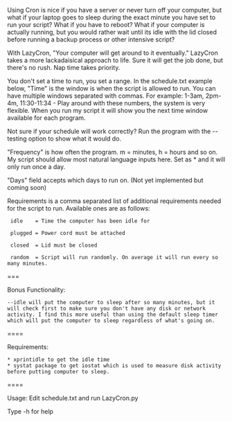 Using Cron is nice if you have a server or never turn off your computer, but what if your laptop goes to sleep during the exact minute you have set to run your script? What if you have to reboot? What if your computer is actually running, but you would rather wait until its idle with the lid closed before running a backup process or other intensive script?

With LazyCron, "Your computer will get around to it eventually." LazyCron takes a more lackadaisical approach to life. Sure it will get the job done, but there's no rush. Nap time takes priority.

You don't set a time to run, you set a range. In the schedule.txt example below, "Time" is the window is when the script is allowed to run. You can have multiple windows separated with commas. For example: 1-3am, 2pm-4m, 11:30-11:34 - Play around with these numbers, the system is very flexible. When you run my script it will show you the next time window available for each program.

Not sure if your schedule will work correctly?
Run the program with the --testing option to show what it would do.

"Frequency" is how often the program. m = minutes, h = hours and so on. My script should allow most natural language inputs here. Set as * and it will only run once a day.

"Days" field accepts which days to run on. (Not yet implemented but coming soon)

Requirements is a comma separated list of additional requirements needed for the script to run. Available ones are as follows:


     idle    = Time the computer has been idle for

     plugged = Power cord must be attached

     closed  = Lid must be closed

     random  = Script will run randomly. On average it will run every so many minutes.


===

Bonus Functionality:

	--idle will put the computer to sleep after so many minutes, but it will check first to make sure you don't have any disk or network activity. I find this more useful than using the default sleep timer which will put the computer to sleep regardless of what's going on.

====

Requirements:

	* xprintidle to get the idle time
	* systat package to get iostat which is used to measure disk activity before putting computer to sleep.


====


Usage: Edit schedule.txt and run LazyCron.py

Type -h for help
